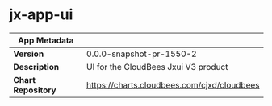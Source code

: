 # jx-app-ui

|App Metadata||
|---|---|
| **Version** | 0.0.0-snapshot-pr-1550-2 |
| **Description** | UI for the CloudBees Jxui V3 product |
| **Chart Repository** | https://charts.cloudbees.com/cjxd/cloudbees |
